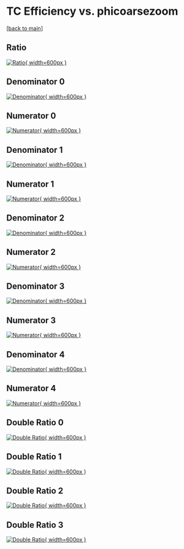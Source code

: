 # TC Efficiency vs. phicoarsezoom

[[back to main](./)]



## Ratio

[![Ratio](../mtv/var/TC_xtr_321_0_eff_phicoarsezoom.png){ width=600px }](../mtv/var/TC_xtr_321_0_eff_phicoarsezoom.pdf)

## Denominator 0

[![Denominator](../mtv/den/TC_xtr_321_0_eff_phicoarsezoom_den0.png){ width=600px }](../mtv/den/TC_xtr_321_0_eff_phicoarsezoom_den0.pdf)

## Numerator 0

[![Numerator](../mtv/num/TC_xtr_321_0_eff_phicoarsezoom_num0.png){ width=600px }](../mtv/num/TC_xtr_321_0_eff_phicoarsezoom_num0.pdf)

## Denominator 1

[![Denominator](../mtv/den/TC_xtr_321_0_eff_phicoarsezoom_den1.png){ width=600px }](../mtv/den/TC_xtr_321_0_eff_phicoarsezoom_den1.pdf)

## Numerator 1

[![Numerator](../mtv/num/TC_xtr_321_0_eff_phicoarsezoom_num1.png){ width=600px }](../mtv/num/TC_xtr_321_0_eff_phicoarsezoom_num1.pdf)

## Denominator 2

[![Denominator](../mtv/den/TC_xtr_321_0_eff_phicoarsezoom_den2.png){ width=600px }](../mtv/den/TC_xtr_321_0_eff_phicoarsezoom_den2.pdf)

## Numerator 2

[![Numerator](../mtv/num/TC_xtr_321_0_eff_phicoarsezoom_num2.png){ width=600px }](../mtv/num/TC_xtr_321_0_eff_phicoarsezoom_num2.pdf)

## Denominator 3

[![Denominator](../mtv/den/TC_xtr_321_0_eff_phicoarsezoom_den3.png){ width=600px }](../mtv/den/TC_xtr_321_0_eff_phicoarsezoom_den3.pdf)

## Numerator 3

[![Numerator](../mtv/num/TC_xtr_321_0_eff_phicoarsezoom_num3.png){ width=600px }](../mtv/num/TC_xtr_321_0_eff_phicoarsezoom_num3.pdf)

## Denominator 4

[![Denominator](../mtv/den/TC_xtr_321_0_eff_phicoarsezoom_den4.png){ width=600px }](../mtv/den/TC_xtr_321_0_eff_phicoarsezoom_den4.pdf)

## Numerator 4

[![Numerator](../mtv/num/TC_xtr_321_0_eff_phicoarsezoom_num4.png){ width=600px }](../mtv/num/TC_xtr_321_0_eff_phicoarsezoom_num4.pdf)

## Double Ratio 0

[![Double Ratio](../mtv/ratio/TC_xtr_321_0_eff_phicoarsezoom_ratio0.png){ width=600px }](../mtv/ratio/TC_xtr_321_0_eff_phicoarsezoom_ratio0.pdf)

## Double Ratio 1

[![Double Ratio](../mtv/ratio/TC_xtr_321_0_eff_phicoarsezoom_ratio1.png){ width=600px }](../mtv/ratio/TC_xtr_321_0_eff_phicoarsezoom_ratio1.pdf)

## Double Ratio 2

[![Double Ratio](../mtv/ratio/TC_xtr_321_0_eff_phicoarsezoom_ratio2.png){ width=600px }](../mtv/ratio/TC_xtr_321_0_eff_phicoarsezoom_ratio2.pdf)

## Double Ratio 3

[![Double Ratio](../mtv/ratio/TC_xtr_321_0_eff_phicoarsezoom_ratio3.png){ width=600px }](../mtv/ratio/TC_xtr_321_0_eff_phicoarsezoom_ratio3.pdf)

